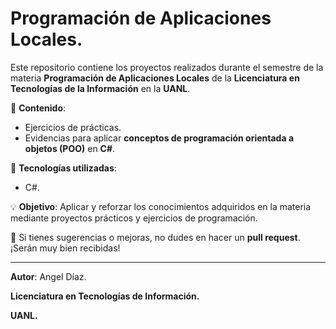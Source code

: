 # Programación de Aplicaciones Locales.

Este repositorio contiene los proyectos realizados durante el semestre de la materia **Programación de Aplicaciones Locales** de la **Licenciatura en Tecnologías de la Información** en la **UANL**.

📂 **Contenido**:
- Ejercicios de prácticas.
- Evidencias para aplicar **conceptos de programación orientada a objetos (POO)** en **C#**.

🔧 **Tecnologías utilizadas**:
- C#.

💡 **Objetivo**: Aplicar y reforzar los conocimientos adquiridos en la materia mediante proyectos prácticos y ejercicios de programación.

🚀 Si tienes sugerencias o mejoras, no dudes en hacer un **pull request**. ¡Serán muy bien recibidas!

---

**Autor**: Angel Díaz.

**Licenciatura en Tecnologías de Información.**

**UANL.**
